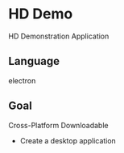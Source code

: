 # HD Demo
HD Demonstration Application

## Language
electron

## Goal
Cross-Platform Downloadable
* Create a desktop application
